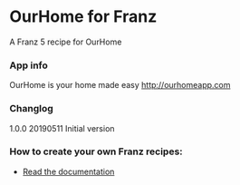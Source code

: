 # OurHome for Franz
A Franz 5 recipe for OurHome

### App info
OurHome is your home made easy
http://ourhomeapp.com

### Changlog
1.0.0 20190511 Initial version

### How to create your own Franz recipes:
* [Read the documentation](https://github.com/meetfranz/plugins)

